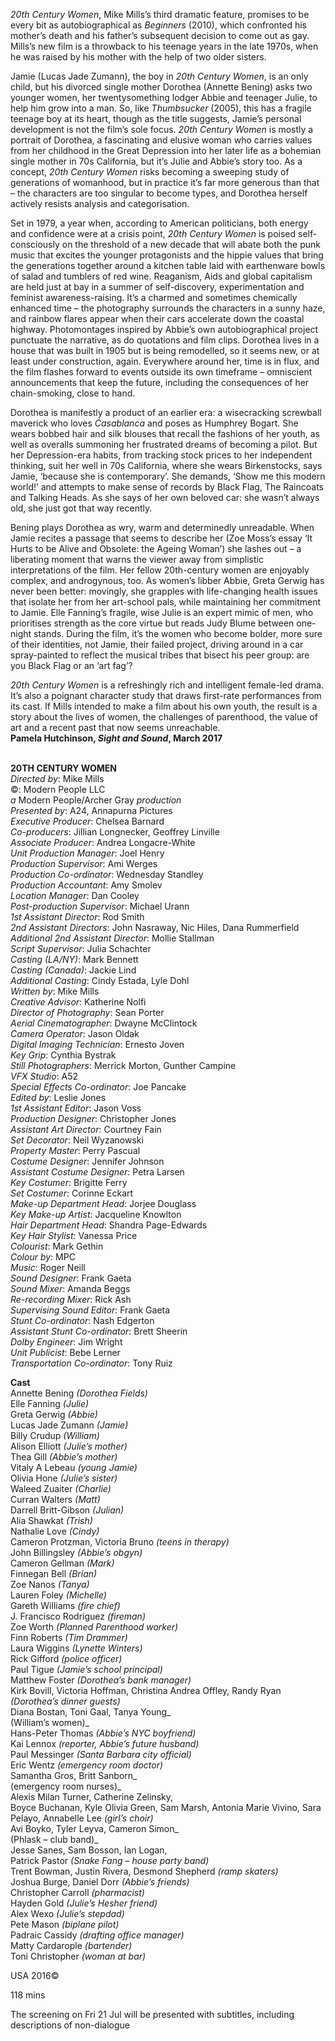 
_20th Century Women_, Mike Mills’s third dramatic feature, promises to be every bit as autobiographical as _Beginners_ (2010), which confronted his mother’s death and his father’s subsequent decision to come out as gay. Mills’s new film is a throwback to his teenage years in the late 1970s, when he was raised by his mother with the help of two older sisters.

Jamie (Lucas Jade Zumann), the boy in _20th Century Women_, is an only child, but his divorced single mother Dorothea (Annette Bening) asks two younger women, her twentysomething lodger Abbie and teenager Julie, to help him grow into a man. So, like _Thumbsucker_ (2005), this has a fragile teenage boy at its heart, though as the title suggests, Jamie’s personal development is not the film’s sole focus. _20th Century Women_ is mostly a portrait of Dorothea, a fascinating and elusive woman who carries values from her childhood in the Great Depression into her later life as a bohemian single mother in 70s California, but it’s Julie and Abbie’s story too. As a concept, _20th Century Women_ risks becoming a sweeping study of generations of womanhood, but in practice it’s far more generous than that – the characters are too singular to become types, and Dorothea herself actively resists analysis and categorisation.

Set in 1979, a year when, according to American politicians, both energy and confidence were at a crisis point, _20th Century Women_ is poised self-consciously on the threshold of a new decade that will abate both the punk music that excites the younger protagonists and the hippie values that bring the generations together around a kitchen table laid with earthenware bowls of salad and tumblers of red wine. Reaganism, Aids and global capitalism are held just at bay in a summer of self-discovery, experimentation and feminist awareness-raising. It’s a charmed and sometimes chemically enhanced time – the photography surrounds the characters in a sunny haze, and rainbow flares appear when their cars accelerate down the coastal highway. Photomontages inspired by Abbie’s own autobiographical project punctuate the narrative, as do quotations and film clips. Dorothea lives in a house that was built in 1905 but is being remodelled, so it seems new, or at least under construction, again. Everywhere around her, time is in flux, and the film flashes forward to events outside its own timeframe – omniscient announcements that keep the future, including the consequences of her chain-smoking, close to hand.

Dorothea is manifestly a product of an earlier era: a wisecracking screwball maverick who loves _Casablanca_ and poses as Humphrey Bogart. She wears bobbed hair and silk blouses that recall the fashions of her youth, as well as overalls summoning her frustrated dreams of becoming a pilot. But her Depression-era habits, from tracking stock prices to her independent thinking, suit her well in 70s California, where she wears Birkenstocks, says Jamie, ‘because she is contemporary’. She demands, ‘Show me this modern world!’ and attempts to make sense of records by Black Flag, The Raincoats and Talking Heads. As she says of her own beloved car: she wasn’t always old, she just got that way recently.

Bening plays Dorothea as wry, warm and determinedly unreadable. When Jamie recites a passage that seems to describe her (Zoe Moss’s essay ‘It Hurts to be Alive and Obsolete: the Ageing Woman’) she lashes out – a liberating moment that warns the viewer away from simplistic interpretations of the film. Her fellow 20th-century women are enjoyably complex, and androgynous, too. As women’s libber Abbie, Greta Gerwig has never been better: movingly, she grapples with life-changing health issues that isolate her from her art-school pals, while maintaining her commitment to Jamie. Elle Fanning’s fragile, wise Julie is an expert mimic of men, who prioritises strength as the core virtue but reads Judy Blume between one-night stands. During the film, it’s the women who become bolder, more sure of their identities, not Jamie, their failed project, driving around in a car spray-painted to reflect the musical tribes that bisect his peer group: are you Black Flag or an ‘art fag’?

_20th Century Women_ is a refreshingly rich and intelligent female-led drama.  
It’s also a poignant character study that draws first-rate performances from its cast. If Mills intended to make a film about his own youth, the result is a story about the lives of women, the challenges of parenthood, the value of art and a recent past that now seems unreachable.  
**Pamela Hutchinson, _Sight and Sound_, March 2017**
<br><br>

**20TH CENTURY WOMEN**  
_Directed by_: Mike Mills  
©: Modern People LLC  
_a_ Modern People/Archer Gray _production_  
_Presented by_: A24, Annapurna Pictures  
_Executive Producer_: Chelsea Barnard  
_Co-producers_: Jillian Longnecker, Geoffrey Linville  
_Associate Producer_: Andrea Longacre-White  
_Unit Production Manager_: Joel Henry  
_Production Supervisor_: Ami Werges  
_Production Co-ordinator_: Wednesday Standley  
_Production Accountant_: Amy Smolev  
_Location Manager_: Dan Cooley  
_Post-production Supervisor_: Michael Urann  
_1st Assistant Director_: Rod Smith  
_2nd Assistant Directors_: John Nasraway, Nic Hiles, Dana Rummerfield  
_Additional 2nd Assistant Director_: Mollie Stallman  
_Script Supervisor_: Julia Schachter  
_Casting (LA/NY)_: Mark Bennett  
_Casting (Canada)_: Jackie Lind  
_Additional Casting_: Cindy Estada, Lyle Dohl  
_Written by_: Mike Mills  
_Creative Advisor_: Katherine Nolfi  
_Director of Photography_: Sean Porter  
_Aerial Cinematographer_: Dwayne McClintock  
_Camera Operator_: Jason Oldak  
_Digital Imaging Technician_: Ernesto Joven  
_Key Grip_: Cynthia Bystrak  
_Still Photographers_: Merrick Morton,  Gunther Campine  
_VFX Studio_: A52  
_Special Effects Co-ordinator_: Joe Pancake  
_Edited by_: Leslie Jones  
_1st Assistant Editor_: Jason Voss  
_Production Designer_: Christopher Jones  
_Assistant Art Director_: Courtney Fain  
_Set Decorator_: Neil Wyzanowski  
_Property Master_: Perry Pascual  
_Costume Designer_: Jennifer Johnson  
_Assistant Costume Designer_: Petra Larsen  
_Key Costumer_: Brigitte Ferry  
_Set Costumer_: Corinne Eckart  
_Make-up Department Head_: Jorjee Douglass  
_Key Make-up Artist_: Jacqueline Knowlton  
_Hair Department Head_: Shandra Page-Edwards  
_Key Hair Stylist_: Vanessa Price  
_Colourist_: Mark Gethin  
_Colour by_: MPC  
_Music_: Roger Neill  
_Sound Designer_: Frank Gaeta  
_Sound Mixer_: Amanda Beggs  
_Re-recording Mixer_: Rick Ash  
_Supervising Sound Editor_: Frank Gaeta  
_Stunt Co-ordinator_: Nash Edgerton  
_Assistant Stunt Co-ordinator_: Brett Sheerin  
_Dolby Engineer_: Jim Wright  
_Unit Publicist_: Bebe Lerner  
_Transportation Co-ordinator_: Tony Ruiz

**Cast**  
Annette Bening _(Dorothea Fields)_  
Elle Fanning _(Julie)_  
Greta Gerwig _(Abbie)_  
Lucas Jade Zumann _(Jamie)_  
Billy Crudup _(William)_  
Alison Elliott _(Julie’s mother)_  
Thea Gill _(Abbie’s mother)_  
Vitaly A Lebeau _(young Jamie)_  
Olivia Hone _(Julie’s sister)_  
Waleed Zuaiter _(Charlie)_  
Curran Walters _(Matt)_  
Darrell Britt-Gibson _(Julian)_  
Alia Shawkat _(Trish)_  
Nathalie Love _(Cindy)_  
Cameron Protzman, Victoria Bruno _(teens in therapy)_  
John Billingsley _(Abbie’s obgyn)_  
Cameron Gellman _(Mark)_  
Finnegan Bell _(Brian)_  
Zoe Nanos _(Tanya)_  
Lauren Foley _(Michelle)_  
Gareth Williams _(fire chief)_  
J. Francisco Rodriguez _(fireman)_  
Zoe Worth _(Planned Parenthood worker)_  
Finn Roberts _(Tim Drammer)_  
Laura Wiggins _(Lynette Winters)_  
Rick Gifford _(police officer)_  
Paul Tigue _(Jamie’s school principal)_  
Matthew Foster _(Dorothea’s bank manager)_  
Kirk Bovill, Victoria Hoffman, Christina Andrea Offley, Randy Ryan _(Dorothea’s dinner guests)_  
Diana Bostan, Toni Gaal, Tanya Young_  
(William’s women)_  
Hans-Peter Thomas _(Abbie’s NYC boyfriend)_  
Kai Lennox _(reporter, Abbie’s future husband)_  
Paul Messinger _(Santa Barbara city official)_  
Eric Wentz _(emergency room doctor)_  
Samantha Gros, Britt Sanborn_  
(emergency room nurses)_  
Alexis Milan Turner, Catherine Zelinsky,  
Boyce Buchanan, Kyle Olivia Green, Sam Marsh, Antonia Marie Vivino, Sara Pelayo, Annabelle Lee _(girl’s choir)_  
Avi Boyko, Tyler Leyva, Cameron Simon_  
(Phlask – club band)_  
Jesse Sanes, Sam Bosson, Ian Logan,  
Patrick Pastor _(Snake Fang – house party band)_  
Trent Bowman, Justin Rivera, Desmond Shepherd _(ramp skaters)_  
Joshua Burge, Daniel Dorr _(Abbie’s friends)_  
Christopher Carroll _(pharmacist)_  
Hayden Gold _(Julie’s Hesher friend)_  
Alex Wexo _(Julie’s stepdad)_  
Pete Mason _(biplane pilot)_  
Padraic Cassidy _(drafting office manager)_  
Matty Cardarople _(bartender)_  
Toni Christopher _(woman at bar)_

USA 2016©

118 mins

The screening on Fri 21 Jul will be presented with subtitles, including descriptions of non-dialogue
<!--stackedit_data:
eyJoaXN0b3J5IjpbMTUzMzUwNzc0NV19
-->